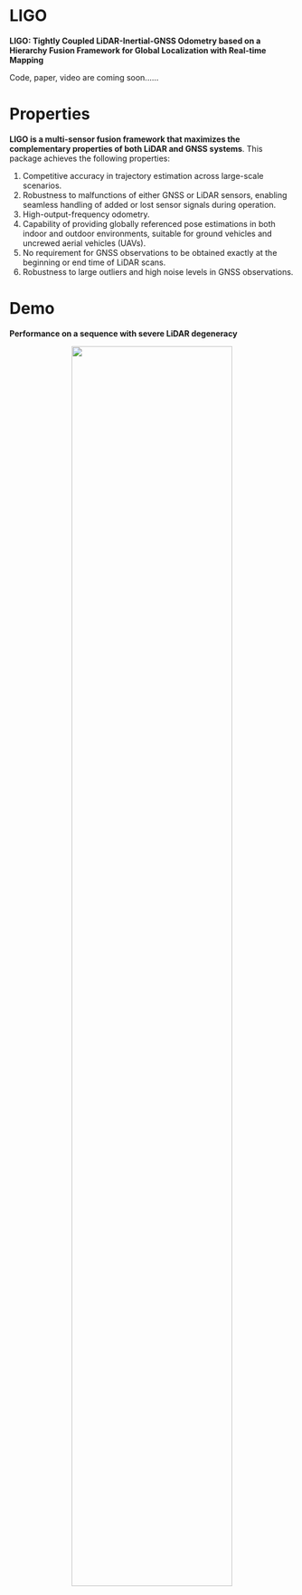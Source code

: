 # LIGO 

**LIGO: Tightly Coupled LiDAR-Inertial-GNSS Odometry based on a Hierarchy Fusion Framework for Global Localization with Real-time Mapping**

Code, paper, video are coming soon......

# Properties

**LIGO is a multi-sensor fusion framework that maximizes the complementary properties of both LiDAR and GNSS systems**. This package achieves the following properties:

1. Competitive accuracy in trajectory estimation across large-scale scenarios.
2. Robustness to malfunctions of either GNSS or LiDAR sensors, enabling seamless handling of added or lost sensor signals during operation.
3. High-output-frequency odometry.
4. Capability of providing globally referenced pose estimations in both indoor and outdoor environments, suitable for ground vehicles and uncrewed aerial vehicles (UAVs).
5. No requirement for GNSS observations to be obtained exactly at the beginning or end time of LiDAR scans.
6. Robustness to large outliers and high noise levels in GNSS observations.

# Demo
**Performance on a sequence with severe LiDAR degeneracy**

<div align="center">
    <div align="center">
        <img src="https://github.com/Joanna-HE/LIGO/raw/main/images/Sample.png" width = 75% >
    </div>
</div>
